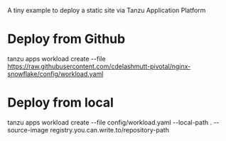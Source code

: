 A tiny example to deploy a static site via Tanzu Application Platform

# Deploy from Github
tanzu apps workload create --file https://raw.githubusercontent.com/cdelashmutt-pivotal/nginx-snowflake/config/workload.yaml 

# Deploy from local
tanzu apps workload create --file config/workload.yaml --local-path . --source-image registry.you.can.write.to/repository-path